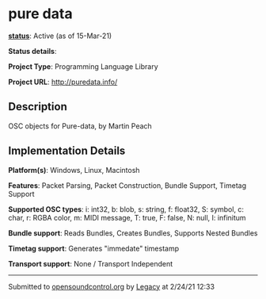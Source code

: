 # pure data

**[status](../implementation-status.html)**: Active (as of 15-Mar-21)

**Status details**: 


**Project Type**: Programming Language Library

**Project URL**: <http://puredata.info/>

## Description

OSC objects for Pure-data, by Martin Peach

## Implementation Details

**Platform(s)**: Windows, Linux, Macintosh

**Features**: Packet Parsing, Packet Construction, Bundle Support, Timetag Support

**Supported OSC types**: i: int32, b: blob, s: string, f: float32, S: symbol, c: char, r: RGBA color, m: MIDI message, T: true, F: false, N: null, I: infinitum

**Bundle support**: Reads Bundles, Creates Bundles, Supports Nested Bundles

**Timetag support**: Generates "immedate" timestamp

**Transport support**: None / Transport Independent

---
Submitted to [opensoundcontrol.org](https://opensoundcontrol.org) by [Legacy](legacy-site.html) at 2/24/21 12:33

